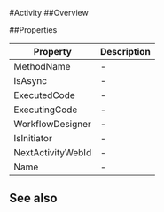 #Activity
##Overview



##Properties
<table class="table table-condensed table-bordered">
    <thead>
<tr>
<th>Property</th>
<th>Description</th>
</tr>
</thead>
<tbody>
<tr><td>MethodName</td><td> - </td></tr>
<tr><td>IsAsync</td><td> - </td></tr>
<tr><td>ExecutedCode</td><td> - </td></tr>
<tr><td>ExecutingCode</td><td> - </td></tr>
<tr><td>WorkflowDesigner</td><td> - </td></tr>
<tr><td>IsInitiator</td><td> - </td></tr>
<tr><td>NextActivityWebId</td><td> - </td></tr>
<tr><td>Name</td><td> - </td></tr>
</tbody></table>



## See also

